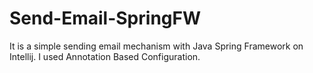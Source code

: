 # Send-Email-SpringFW

It is a simple sending email mechanism with Java Spring Framework on Intellij. I used Annotation Based Configuration. 
